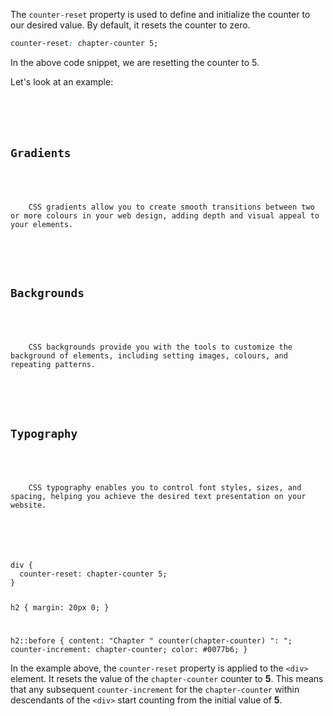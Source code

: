 The `counter-reset` property
is used to define and initialize
the counter to our desired value.
By default, it resets the counter
to zero.

```css
counter-reset: chapter-counter 5;
```
In the above code snippet,
we are resetting the counter to 5.

Let's look at an example:

<codeblock language="css" type="lesson">
<code>
<panel language="html">
<div>
  <h2>Gradients</h2>
  <p>
    CSS gradients allow you to create smooth transitions between two or more colours in your web design, adding depth and visual appeal to your elements.
  </p>

  <h2>Backgrounds</h2>
  <p>
    CSS backgrounds provide you with the tools to customize the background of elements, including setting images, colours, and repeating patterns.
  </p>

  <h2>Typography</h2>
  <p>
    CSS typography enables you to control font styles, sizes, and spacing, helping you achieve the desired text presentation on your website.
  </p>
</div>
</panel>
<panel language="css">
div {
  counter-reset: chapter-counter 5;
}

h2 {
  margin: 20px 0;
}

h2::before {
  content: "Chapter " counter(chapter-counter) ": ";
  counter-increment: chapter-counter;
  color: #0077b6;
}
</panel>
</code>
</codeblock>

In the example above, the `counter-reset` property
is applied to the `<div>` element.
It resets the value of the `chapter-counter`
counter to **5**.
This means that any subsequent `counter-increment`
for the `chapter-counter` within descendants of
the `<div>` start counting from the initial value of **5**.